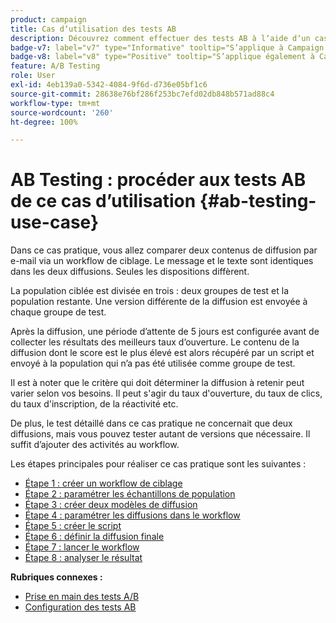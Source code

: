 ```yaml
---
product: campaign
title: Cas dʼutilisation des tests AB
description: Découvrez comment effectuer des tests AB à lʼaide dʼun cas dʼutilisation spécifique.
badge-v7: label="v7" type="Informative" tooltip="S’applique à Campaign Classic v7"
badge-v8: label="v8" type="Positive" tooltip="S’applique également à Campaign v8"
feature: A/B Testing
role: User
exl-id: 4eb139a0-5342-4084-9f6d-d736e05bf1c6
source-git-commit: 28638e76bf286f253bc7efd02db848b571ad88c4
workflow-type: tm+mt
source-wordcount: '260'
ht-degree: 100%

---
```


# AB Testing : procéder aux tests AB de ce cas d’utilisation {#ab-testing-use-case}

Dans ce cas pratique, vous allez comparer deux contenus de diffusion par e-mail via un workflow de ciblage. Le message et le texte sont identiques dans les deux diffusions. Seules les dispositions diffèrent.

La population ciblée est divisée en trois : deux groupes de test et la population restante. Une version différente de la diffusion est envoyée à chaque groupe de test.

Après la diffusion, une période d’attente de 5 jours est configurée avant de collecter les résultats des meilleurs taux d’ouverture. Le contenu de la diffusion dont le score est le plus élevé est alors récupéré par un script et envoyé à la population qui n’a pas été utilisée comme groupe de test.

Il est à noter que le critère qui doit déterminer la diffusion à retenir peut varier selon vos besoins. Il peut s&#39;agir du taux d&#39;ouverture, du taux de clics, du taux d&#39;inscription, de la réactivité etc.

De plus, le test détaillé dans ce cas pratique ne concernait que deux diffusions, mais vous pouvez tester autant de versions que nécessaire. Il suffit d’ajouter des activités au workflow.

Les étapes principales pour réaliser ce cas pratique sont les suivantes :

* [Étape 1 : créer un workflow de ciblage](a-b-testing-uc-targeting-workflow.md)
* [Étape 2 : paramétrer les échantillons de population](a-b-testing-uc-population-samples.md)
* [Étape 3 : créer deux modèles de diffusion](a-b-testing-uc-delivery-templates.md)
* [Étape 4 : paramétrer les diffusions dans le workflow](a-b-testing-uc-configuring-deliveries.md)
* [Étape 5 : créer le script](a-b-testing-uc-script.md)
* [Étape 6 : définir la diffusion finale](a-b-testing-uc-final-delivery.md)
* [Étape 7 : lancer le workflow](a-b-testing-uc-start-workflow.md)
* [Étape 8 : analyser le résultat](a-b-testing-uc-analyzing.md)

**Rubriques connexes :**

* [Prise en main des tests A/B](get-started-a-b-testing.md)
* [Configuration des tests AB](configuring-a-b-testing.md)
